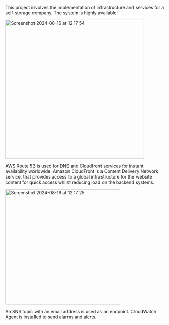 This project involves the implementation of infrastructure and services for a self-storage company.
The system is highly available:

<img width="437" alt="Screenshot 2024-08-16 at 12 17 54" src="https://github.com/user-attachments/assets/d405003f-8cb1-4848-954a-4f277bedb453">

AWS Route 53 is used for DNS and Cloudfront services for instant availability worldwide.
Amazon CloudFront is a Content Delivery Network service, that provides access to a global infrastructure for the website content for quick access whilst reducing load on the backend systems.

<img width="362" alt="Screenshot 2024-08-16 at 12 17 25" src="https://github.com/user-attachments/assets/8e3b6634-9b3a-4322-a8fb-a27f56911790">

An SNS topic with an email address is used as an endpoint.
CloudWatch Agent is installed to send alarms and alerts.
